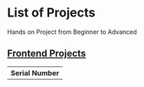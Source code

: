 # List of Projects

Hands on Project from Beginner to Advanced

## [Frontend Projects](https://roadmap.sh/frontend)

<table>
    <tbody>
        <th>Serial Number</th>
    </tbody>
</table>
